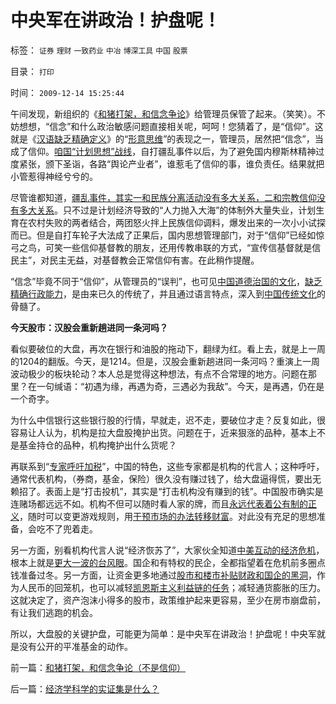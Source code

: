 # 中央军在讲政治！护盘呢！

标签： `证券` `理财` `一致药业` `中冶` `博深工具` `中国` `股票` 

目录： `打印`

时间： `2009-12-14 15:25:44`

午间发现，新组织的《[和猪打架，和信念争论](../../../2009/12/14/和猪打架，和信念争论（不是信仰）.md)》给管理员保管了起来。（笑笑）。不妨想想，“信念”和什么政治敏感问题直接相关呢，呵呵！您猜着了，是“信仰”。这就是《[汉语缺乏精确定义](../../../2009/5/12/汉语缺乏简明精确定义能力易被恶意曲解.md)》的“[形意思维](../../../2009/4/17/形意思维：科学类思维和哲学类思维的根本区别.md)”的表现之一，管理员，居然把“信念”，当成了信仰。[咱国“计划思想”战线](../../../2009/6/21/舆论诱导推广科学的发展观.md)，自打疆乱事件以后，为了避免国内穆斯林精神过度紧张，颁下圣诣，各路“舆论产业者”，谁惹毛了信仰的事，谁负责任。结果就把小管惹得神经兮兮的。

尽管谁都知道，[疆乱事件，其实一和民族分离活动没有多大关系，二和宗教信仰没有多大关系](http://blog.sina.com.cn/s/blog_5563a64d0100dqjw.html)。只不过是计划经济导致的“人力抛入大海”的体制外大量失业，计划生育在农村失败的两者结合，两团怒火拌上民族信仰调料，爆发出来的一次小小试探而已。但是自打车轮子大法成了正果后，国内思想管理部门，对于“信仰”已经如惊弓之鸟，可笑一些信仰基督教的朋友，还用传教串联的方式，“宣传信基督就是信民主”，对民主无益，对基督教会正常信仰有害。在此稍作提醒。

“信念”毕竟不同于“信仰”，从管理员的“误判”，也可见[中国道德治国的文化](http://darthvad.blog.sohu.com/133552226.html)，[缺乏精确行政能力](../../../2009/3/23/黄仁宇的失误：宋明清帝国不是因为缺乏技术而选道德.md)，是由来已久的传统了，并且通过语言特点，深入到[中国传统文化](../../../2009/5/15/热爱传统文化还是仇视中国文化？.md)的骨髓了。

**今天股市：汉股会重新趟进同一条河吗？**

看似要破位的大盘，再次在银行和油股的拖动下，翻绿为红。看上去，就是上一周的1204的翻版。今天，是1214。但是，汉股会重新趟进同一条河吗？重演上一周波动极少的板块轮动？本人总是觉得这种想法，有点不合常理的地方。问题在那里？在一句缄语：“初遇为缘，再遇为奇，三遇必为我敌”。今天，是再遇，仍在是一个奇字。

为什么中信银行这些银行股的行情，早就走，迟不走，要破位才走？反复如此，很容易让人认为，机构是拉大盘股掩护出货。问题在于，近来狠涨的品种，基本上不是基金持仓的品种，机构掩护出什么货呢？

再联系到“[专家呼吁加税](../../../2009/12/10/专家教授嫌中国税收太轻，“向国际接轨”.md)”，中国的特色，这些专家都是机构的代言人；这种呼吁，通常代表机构，（券商，基金，保险）很久没有赚过钱了，给大盘逼得慌，要出无赖招了。表面上是“打击投机”，其实是“打击机构没有赚到的钱”。中国股市确实是连赌场都远远不如。机构不但可以随时看人家的牌，而且[永远代表着公有制的正义](../../../2009/4/7/市场规范，市场干预和财富转移.md)，随时可以变更游戏规则，用[干预市场的办法转移财富](../../../2009/4/7/市场规范，市场干预和财富转移.md)。对此没有充足的思想准备，会吃不了兜着走。

另一方面，别看机构代言人说“经济恢苏了”，大家伙全知道[中美互动的经济危机](../../../2009/7/29/中美互动的经济危机.md)，根本上就是[更大一波的台风眼](../../../2009/3/9/中美危机的发展前景.md)。国企和有特权的民企，全都指望着在危机前多圈点钱准备过冬。另一方面，让资金更多地通过[股市和楼市补贴财政和国企的黑洞](../../../2007/8/30/中国股市不是资源配置优化器，是一个货币回笼机.md)，作为人民币的回笼机，也可以减轻[凯恩斯主义利益链的任务](../../../2009/4/22/费雪教条之通货紧缩有害论背后的资产利益链.md)；减轻通货膨胀的压力。这就决定了，资产泡沫小得多的股市，政策维护起来更容易，至少在房市崩盘前，有让我们逃跑的机会。

所以，大盘股的关键护盘，可能更为简单：是中央军在讲政治！护盘呢！中央军就是没有公开的平准基金的动作。



前一篇：[和猪打架，和信念争论（不是信仰）](../../../2009/12/14/和猪打架，和信念争论（不是信仰）.md)

后一篇：[经济学科学的实证集是什么？](../../../2009/12/14/经济学科学的实证集是什么？.md)